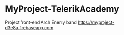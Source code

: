 # MyProject-TelerikAcademy
Project front-end
Arch Enemy band
https://myproject-d3e8a.firebaseapp.com